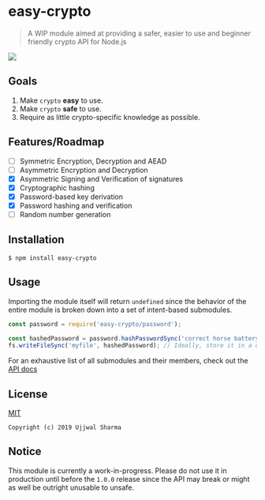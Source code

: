 # easy-crypto

> A WIP module aimed at providing a safer, easier to use and beginner friendly
> crypto API for Node.js

![](https://img.shields.io/npm/v/easy-crypto.svg?style=plastic)

## Goals

1. Make `crypto` **easy** to use.
2. Make `crypto` **safe** to use.
3. Require as little crypto-specific knowledge as possible.

## Features/Roadmap

- [ ] Symmetric Encryption, Decryption and AEAD
- [ ] Asymmetric Encryption and Decryption
- [X] Asymmetric Signing and Verification of signatures
- [X] Cryptographic hashing
- [X] Password-based key derivation
- [X] Password hashing and verification
- [ ] Random number generation

## Installation

```
$ npm install easy-crypto
```

## Usage

Importing the module itself will return `undefined` since the behavior of the
entire module is broken down into a set of intent-based submodules.

```js
const password = require('easy-crypto/password');

const hashedPassword = password.hashPasswordSync('correct horse battery staple');
fs.writeFileSync('myfile', hashedPassword); // Ideally, store it in a database.
```

For an exhaustive list of all submodules and their members, check out the
[API docs](https://ryzokuken.github.io/easy-crypto)

## License

[MIT](LICENSE)

`Copyright (c) 2019 Ujjwal Sharma`

## Notice

This module is currently a work-in-progress. Please do not use it in production
until before the `1.0.0` release since the API may break or might as well be
outright unusable to unsafe.
